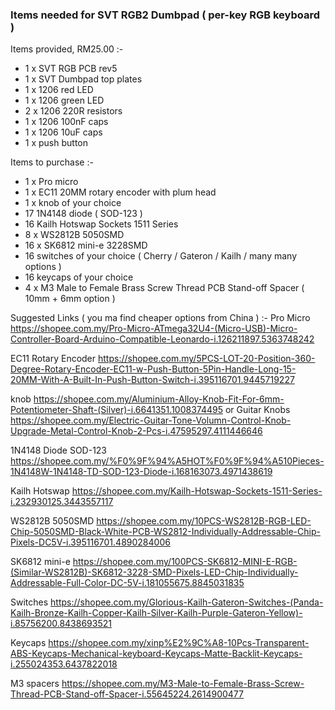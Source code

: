 
### Items needed for SVT RGB2 Dumbpad ( per-key RGB keyboard )

Items provided, RM25.00 :-
- 1 x SVT RGB PCB rev5
- 1 x SVT Dumbpad top plates
- 1 x 1206 red LED
- 1 x 1206 green LED
- 2 x 1206 220R resistors
- 1 x 1206 100nF caps
- 1 x 1206 10uF caps
- 1 x push button 



Items to purchase :-
- 1 x Pro micro 
- 1 x EC11 20MM rotary encoder with plum head
- 1 x knob of your choice 
- 17 1N4148 diode ( SOD-123 )
- 16 Kailh Hotswap Sockets 1511 Series
- 8 x WS2812B 5050SMD
- 16 x SK6812 mini-e 3228SMD
- 16 switches of your choice ( Cherry / Gateron / Kailh / many many options )
- 16 keycaps of your choice
- 4 x M3 Male to Female Brass Screw Thread PCB Stand-off Spacer ( 10mm + 6mm option )


Suggested Links ( you ma find cheaper options from China ) :-
Pro Micro 
https://shopee.com.my/Pro-Micro-ATmega32U4-(Micro-USB)-Micro-Controller-Board-Arduino-Compatible-Leonardo-i.126211897.5363748242

EC11 Rotary Encoder
https://shopee.com.my/5PCS-LOT-20-Position-360-Degree-Rotary-Encoder-EC11-w-Push-Button-5Pin-Handle-Long-15-20MM-With-A-Built-In-Push-Button-Switch-i.395116701.9445719227

knob
https://shopee.com.my/Aluminium-Alloy-Knob-Fit-For-6mm-Potentiometer-Shaft-(Silver)-i.6641351.1008374495
or 
Guitar Knobs
https://shopee.com.my/Electric-Guitar-Tone-Volumn-Control-Knob-Upgrade-Metal-Control-Knob-2-Pcs-i.47595297.4111446646

1N4148 Diode SOD-123
https://shopee.com.my/%F0%9F%94%A5HOT%F0%9F%94%A510Pieces-1N4148W-1N4148-TD-SOD-123-Diode-i.168163073.4971438619

Kailh Hotswap
https://shopee.com.my/Kailh-Hotswap-Sockets-1511-Series-i.232930125.3443557117

WS2812B 5050SMD
https://shopee.com.my/10PCS-WS2812B-RGB-LED-Chip-5050SMD-Black-White-PCB-WS2812-Individually-Addressable-Chip-Pixels-DC5V-i.395116701.4890284006

SK6812 mini-e 
https://shopee.com.my/100PCS-SK6812-MINI-E-RGB-(Similar-WS2812B)-SK6812-3228-SMD-Pixels-LED-Chip-Individually-Addressable-Full-Color-DC-5V-i.181055675.8845031835

Switches 
https://shopee.com.my/Glorious-Kailh-Gateron-Switches-(Panda-Kailh-Bronze-Kailh-Copper-Kailh-Silver-Kailh-Purple-Gateron-Yellow)-i.85756200.8438693521

Keycaps
https://shopee.com.my/xinp%E2%9C%A8-10Pcs-Transparent-ABS-Keycaps-Mechanical-keyboard-Keycaps-Matte-Backlit-Keycaps-i.255024353.6437822018

M3 spacers
https://shopee.com.my/M3-Male-to-Female-Brass-Screw-Thread-PCB-Stand-off-Spacer-i.55645224.2614900477

